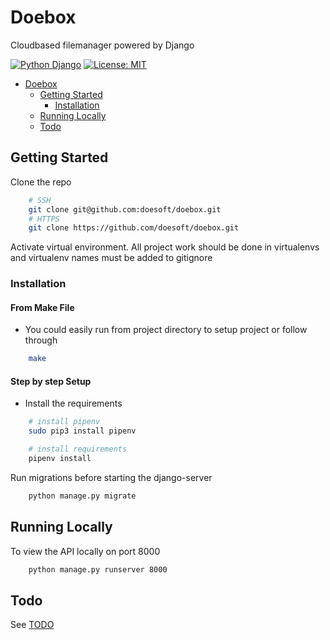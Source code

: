 # Doebox

Cloudbased filemanager powered by Django

[![Python Django](https://img.shields.io/badge/Python-Django-blue.svg)](https://www.djangoproject.com/)
[![License: MIT](https://img.shields.io/badge/License-MIT-yellow.svg)](https://opensource.org/licenses/MIT)


- [Doebox](#Doebox)
  - [Getting Started](#getting-started)
    - [Installation](#installation)
  - [Running Locally](#running-locally)
  - [Todo](#todo)

## Getting Started

Clone the repo

```bash
    # SSH
    git clone git@github.com:doesoft/doebox.git
    # HTTPS
    git clone https://github.com/doesoft/doebox.git
```

Activate virtual environment. All project work should be done in virtualenvs and virtualenv names must be added to gitignore

### Installation

#### From Make File
- You could easily run from project directory to setup project or follow through
```bash
    make
```

#### Step by step Setup

- Install the requirements

```bash
    # install pipenv
    sudo pip3 install pipenv

    # install requirements
    pipenv install
```


Run migrations before starting the django-server

```bash
    python manage.py migrate
```

## Running Locally

To view the API locally on port 8000

```bash
    python manage.py runserver 8000
```


## Todo

See [TODO](TODO.md) 


